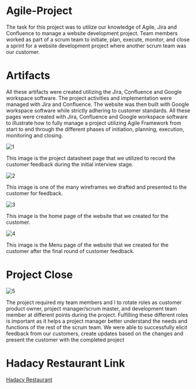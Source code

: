 # Agile-Project

The task for this project was to utilize our knowledge of Agile, Jira and Confluence to manage a website development project. Team members worked as part of a scrum team to initiate, plan, execute, monitor, and close a sprint for a website development project where another scrum team was our customer.


# Artifacts

All these artifacts were created utilizing the Jira, Confluence and Google workspace software. The project activities and implementation were managed with Jira and Confluence. The website was then built with Google workspace software while strictly adhering to customer standards. All these pages were created with Jira, Confluence and Google workspace software to illustrate how to fully manage a project utilizing Agile Framework from start to end through the different phases of initiation, planning, execution, monitoring and closing.


![1](https://user-images.githubusercontent.com/76075363/102553377-9a5cf000-4077-11eb-9b3f-09b535e7ebda.png)

This image is the project datasheet page that we utilized to record the customer feedback during the initial interview stage.

![2](https://user-images.githubusercontent.com/76075363/102553380-9af58680-4077-11eb-99a7-a8f62ee1edc4.png)

This image is one of the many wireframes we drafted and presented to the customer for feedback. 


![3](https://user-images.githubusercontent.com/76075363/102553384-9c26b380-4077-11eb-856f-3fdcd89e1c5e.png)

This image is the home page of the website that we created for the customer.


![4](https://user-images.githubusercontent.com/76075363/102553391-9df07700-4077-11eb-8894-5c7764832872.png)

This image is the Menu page of the website that we created for the customer after the final round of customer feedback.


# Project Close


![5](https://user-images.githubusercontent.com/76075363/102553400-a0eb6780-4077-11eb-9f85-2564844965f4.png)

The project required my team members and I to rotate roles as customer product owner, project manager/scrum master, and development team member at different points during the project. Fulfilling these different roles is important as it helps a project manager better understand the needs and functions of the rest of the scrum team. We were able to successfully elicit feedback from our customers, create updates based on the changes and present the customer with the completed project


# Hadacy Restaurant Link

[Hadacy Restaurant](https://sites.google.com/view/hadacy-restaurant/home)
